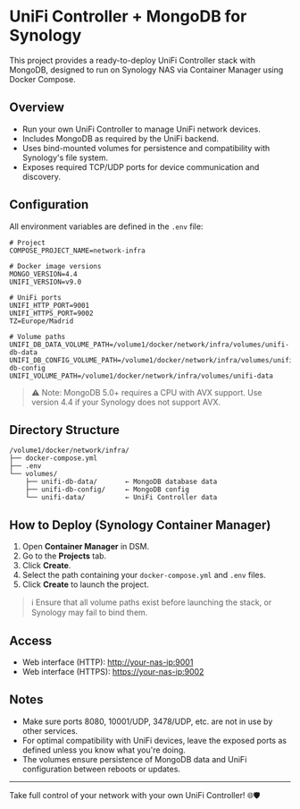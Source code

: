 # UniFi Controller + MongoDB for Synology

This project provides a ready-to-deploy UniFi Controller stack with MongoDB, designed to run on Synology NAS via Container Manager using Docker Compose.

## Overview

- Run your own UniFi Controller to manage UniFi network devices.
- Includes MongoDB as required by the UniFi backend.
- Uses bind-mounted volumes for persistence and compatibility with Synology's file system.
- Exposes required TCP/UDP ports for device communication and discovery.

## Configuration

All environment variables are defined in the `.env` file:

```env
# Project
COMPOSE_PROJECT_NAME=network-infra

# Docker image versions
MONGO_VERSION=4.4
UNIFI_VERSION=v9.0

# UniFi ports
UNIFI_HTTP_PORT=9001
UNIFI_HTTPS_PORT=9002
TZ=Europe/Madrid

# Volume paths
UNIFI_DB_DATA_VOLUME_PATH=/volume1/docker/network/infra/volumes/unifi-db-data
UNIFI_DB_CONFIG_VOLUME_PATH=/volume1/docker/network/infra/volumes/unifi-db-config
UNIFI_VOLUME_PATH=/volume1/docker/network/infra/volumes/unifi-data
````

> ⚠️ Note: MongoDB 5.0+ requires a CPU with AVX support. Use version 4.4 if your Synology does not support AVX.

## Directory Structure

```
/volume1/docker/network/infra/
├── docker-compose.yml
├── .env
└── volumes/
    ├── unifi-db-data/       ← MongoDB database data
    ├── unifi-db-config/     ← MongoDB config
    └── unifi-data/          ← UniFi Controller data
```

## How to Deploy (Synology Container Manager)

1. Open **Container Manager** in DSM.
2. Go to the **Projects** tab.
3. Click **Create**.
4. Select the path containing your `docker-compose.yml` and `.env` files.
5. Click **Create** to launch the project.

> ℹ️ Ensure that all volume paths exist before launching the stack, or Synology may fail to bind them.

## Access

* Web interface (HTTP): [http://your-nas-ip:9001](http://your-nas-ip:9001)
* Web interface (HTTPS): [https://your-nas-ip:9002](https://your-nas-ip:9002)

## Notes

* Make sure ports 8080, 10001/UDP, 3478/UDP, etc. are not in use by other services.
* For optimal compatibility with UniFi devices, leave the exposed ports as defined unless you know what you're doing.
* The volumes ensure persistence of MongoDB data and UniFi configuration between reboots or updates.

---

Take full control of your network with your own UniFi Controller! 🌐🛡️

